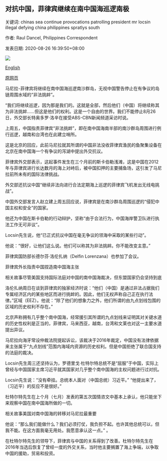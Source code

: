 ## 对抗中国，菲律宾继续在南中国海巡逻南极

关键词: chinas sea continue provocations patrolling president mr locsin illegal defying china philippines spratlys south

作者: Raul Dancel, Philippines Correspondent

发表日期: 2020-08-26 16:39:50+08:00

![](https://www.straitstimes.com/sites/default/files/styles/x_large/public/articles/2020/08/26/tl-spratlys-r-260820.jpg?itok=OySwKSkh)

[English](Defying%20China%2C%20Philippines%20to%20continue%20patrolling%20Spratlys%20in%20South%20China%20Sea.md)

[原网页](https://www.straitstimes.com/asia/se-asia/defying-china-philippines-says-to-continue-patrolling-spratlys-in-south-china-sea)

马尼拉-菲律宾将继续在南中国海巡逻南沙群岛，无视中国警告停止在有争议的岛链周围水域的“非法挑衅”。

“我们将继续巡逻，因为那是我们的。这就是全部，然后他们（中国）将继续称其为非法挑衅……但这是他们的权利。这是一个自由的世界。我们不能停止8月26日，外交部长特奥多罗·洛辛在接受ABS-CBN新闻频道采访时说。

上周五，中国指责菲律宾“非法挑衅”，即在南中国海南半部的南沙群岛周围进行例行巡逻，越南和台湾也在此建立哨所。

这是北京的回应，此前马尼拉就其所谓的中国非法没收菲律宾渔民的鱼聚集设备在北京在南中国海一个有争议的泻湖中提出外交抗议。

菲律宾外交部表示，这起事件发生在三个月前的斯卡伯勒浅滩，这是中国在2012年与菲律宾进行长达数月的海上对峙后，被中国扣押的主要捕鱼场，这引发了马尼拉前所未有的国际法律挑战。

外交部还抗议中国“继续非法向进行合法定期海上巡逻的菲律宾飞机发出无线电挑战”。

中国外交部发言人赵立建上周五回应说，菲律宾是在南沙群岛周围巡逻的“侵犯中国主权和安全”的国家。

他还为中国在斯卡伯勒的行动辩护，坚称“由于合法行为，中国海岸警卫队进行执法工作无可非议”。

Locsin先生说，他“已正式抗议中国在毫无争议的领海中采取的某些行动”。

他说：“很好，让他们这么说。他们可以称其为非法挑衅。你不能改变主意。”

菲律宾国防部长德尔芬·洛伦扎纳（Delfin Lorenzana）也参加了会议。

菲律宾外长指责中国捏造南中国海主张

相关故事尽管美国支持国际法庭对中国的南中国海裁决，但东盟国家仍会坚持到底

洛伦扎纳周日在谈到菲律宾的独家经济时说：“他们（中国）是通过非法占据我们专属经济区内的某些地区而进行挑衅的。因此，他们无权声称自己正在执行法律。”区域（EEZ）。他说：“除了他们的想象力之外，他们所谓的由九点划线包围的区域的历史权利不存在。”

北京声称拥有几乎整个南中国海，经常援引其所谓的九点划线来证明其对关键水道的历史性权利是正当的，菲律宾，马来西亚，越南，台湾和文莱也对这一主要水道提出异议。

马尼拉向海牙常设仲裁法院提起诉讼，该裁决于2016年裁定，中国没有法律依据来主张属于“九点划线”范围内海域内资源的历史权利。但是中国拒绝了联合国支持的法庭的裁决。

Locsin先生周三还坚持认为，罗德里戈·杜特尔特总统不是“屈服”于中国，实际上曾经与中国国家主席习近平就其国家对几乎整个南中国海的主权问题进行过对抗。

Locsin先生说：“没有牵挂。总统本人面对（中国总统）习近平。” “他提出来了，（习近平）的反应不是很好。”

杜特尔特先生在上个月（七月）发表的第五次国情咨文中基本上承认，他只能坐下来观察中国在南中国海所做的一切。

相关故事美国对南中国海的转移对马尼拉最重要

他说：“那么我们能做什么？我们必须打仗，我负担不起。也许其他总统可以，但我不能。在这方面我毫无用处。我愿意承认这一点。” 。

在杜特尔特先生的领导下，菲律宾与中国的关系得到了改善。杜特尔特先生在2016年当选后恢复了曾经一度的外交关系，当时他主要搁置了海上争端，以争取中国的援助，贸易和投资。